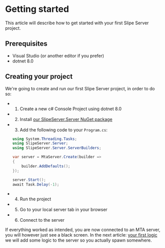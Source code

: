 # Getting started

This article will describe how to get started with your first Slipe Server project.

## Prerequisites
- Visual Studio (or another editor if you prefer)
- dotnet 8.0

## Creating your project
We're going to create and run our first Slipe Server project, in order to do so:
  
- 1. Create a new c# Console Project using dotnet 8.0
- 2. Install [our SlipeServer.Server NuGet package](https://www.nuget.org/packages/SlipeServer.Server)
- 3. Add the following code to your `Program.cs`:
    ```cs
    using System.Threading.Tasks;
    using SlipeServer.Server;
    using SlipeServer.Server.ServerBuilders;

    var server = MtaServer.Create(builder =>
    {
        builder.AddDefaults();
    });

    server.Start();
    await Task.Delay(-1);
    ```
- 4. Run the project
- 5. Go to your local server tab in your browser
- 6. Connect to the server

If everything worked as intended, you are now connected to an MTA server, you will however just see a black screen. In the next article: [your first logic](/articles/getting-started/your-first-logic.html) we will add some logic to the server so you actually spawn somewhere.
